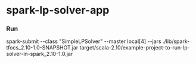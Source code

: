 # spark-lp-solver-app

### Run

spark-submit --class "SimpleLPSolver" --master local[4] --jars ./lib/spark-tfocs_2.10-1.0-SNAPSHOT.jar target/scala-2.10/example-project-to-run-lp-solver-in-spark_2.10-1.0.jar
